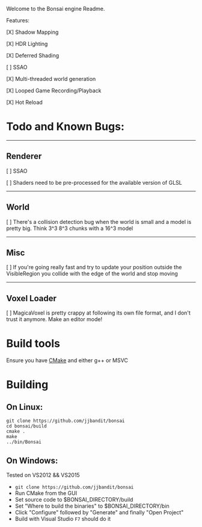 Welcome to the Bonsai engine Readme.




Features:

[X] Shadow Mapping

[X] HDR Lighting

[X] Deferred Shading

[ ] SSAO

[X] Multi-threaded world generation

[X] Looped Game Recording/Playback

[X] Hot Reload

# Todo and Known Bugs:


-------------------------------------------------------------------------------
## Renderer

[ ] SSAO

[ ] Shaders need to be pre-processed for the available version of GLSL


-------------------------------------------------------------------------------
## World

[ ] There's a collision detection bug when the world is small and a
model is pretty big.  Think 3^3 8^3 chunks with a 16^3 model


-------------------------------------------------------------------------------
## Misc

[ ] If you're going really fast and try to update your position outside
the VisibleRegion you collide with the edge of the world and stop moving

-------------------------------------------------------------------------------
## Voxel Loader

[ ] MagicaVoxel is pretty crappy at following its own file format, and I don't
trust it anymore.  Make an editor mode!




# Build tools

Ensure you have [CMake](https://cmake.org/download) and either g++ or MSVC 

# Building

## On Linux:

```
git clone https://github.com/jjbandit/bonsai
cd bonsai/build
cmake .
make
../bin/Bonsai
```

## On Windows:
Tested on VS2012 && VS2015

- `git clone https://github.com/jjbandit/bonsai`
- Run CMake from the GUI
- Set source code to $BONSAI_DIRECTORY/build
- Set "Where to build the binaries" to $BONSAI_DIRECTORY/bin
- Click "Configure" followed by "Generate" and finally "Open Project"
- Build with Visual Studio `F7` should do it


